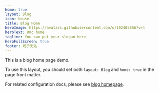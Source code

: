 ```yaml
---
home: true
layout: Blog
icon: house
title: Blog Home
heroImage: https://avatars.githubusercontent.com/u/192405856?v=4
heroText: Rmc home
tagline: You can put your slogan here
heroFullScreen: true
footer: 戏子无名
---
```


This is a blog home page demo.

To use this layout, you should set both `layout: Blog` and `home: true` in the page front matter.

For related configuration docs, please see [blog homepage](https://theme-hope.vuejs.press/guide/blog/home.html).
